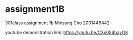 # assignment1B
301class assignment 1b
Minsung Cho
2001446442

youtube demonstration link:
https://youtu.be/CXs654bJyO8

